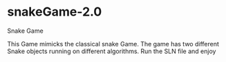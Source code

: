 # snakeGame-2.0
Snake Game 

This Game mimicks the classical snake Game.
The game has two different Snake objects running on different algorithms.
Run the SLN file and enjoy
